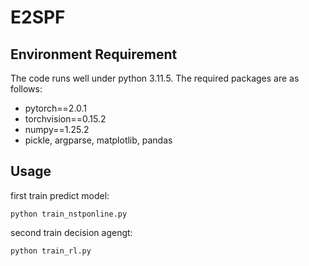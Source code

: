 # E2SPF

## Environment Requirement

The code runs well under python 3.11.5. The required packages are as follows:

- pytorch==2.0.1
- torchvision==0.15.2
- numpy==1.25.2
- pickle, argparse, matplotlib, pandas

## Usage

first train predict model:
```
python train_nstponline.py
```

second train decision agengt:
```
python train_rl.py
